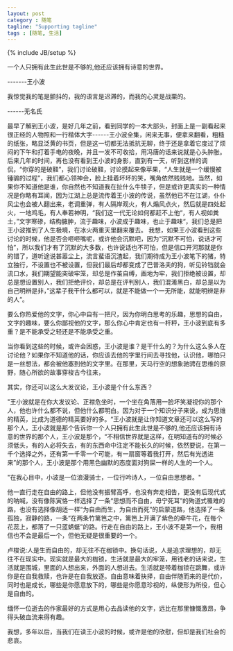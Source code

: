 ```yaml
---
layout: post
category : 随笔
tagline: "Supporting tagline"
tags : [随笔, 生活]
---
```

{% include JB/setup %}

一个人只拥有此生此世是不够的,他还应该拥有诗意的世界。

-------王小波

我惊觉我的笔是颤抖的，我的语言是迟滞的，而我的心灵是战栗的。

------无名氏

最早了解到王小波，是好几年之前，看到同学的一本大部头，封面上是一副看起来很正经的人物照和一行楷体大字------王小波全集，闲来无事，便拿来翻看，粗糙的纸张，略显泛黄的书页，但是这一切都无法抵抗无聊，终于还是拿着它度过了烦闷的下午和打着手电的夜晚，并且一发不可收拾，用冯唐的话来说就是心头肿胀。后来几年的时间，再也没有看到王小波的身影，直到有一天，听到这样的调侃，“你穿的是破鞋”，我们讨论破鞋，讨论摸起来像苹果，“人生就是一个缓慢被锤骟的过程”，我们都心领神会，脸上挂着坏坏的笑，嘴角依然贱贱地。当然，如果你不知道他是谁，你自然也不知道我在扯什么牛犊子，但是或许更真实的一种情况是你略有耳闻，因为江湖上总是流传着王小波的传说，虽然他已不在江湖，仆仆风尘也会被人翻出来，老调重弹，有人隔岸观火，有人煽风点火，然后就是四处起火，一地鸡毛，有人奉若神明，“我们这一代无论如何都赶不上他“，有人视如粪土，”文字寒碜，结构臃肿，流于趣味，小波成于趣味，也止于趣味“，我们总是把王小波推到了人生极境，在冰火两重天里翻来覆去。
我想，如果王小波看到这些讨论的时候，他是否会咂咂嘴呢，或许他会沉默吧，因为“沉默不可怕，说话才可怕”，所以我们才有了沉默的大多数，也许说话也不可怕，但是信口开河那就是你的错了，道听途说甚嚣尘上，流言蜚语沉渣起，我们期待成为王小波笔下的猪，特立独行，不设置也不被设置，但我们最后却都变成了巴普洛夫的狗，听见铃铛就会流口水，我们期望能突破牢笼，却总是作茧自缚，画地为牢，我们拒绝被设置，却总是想设置别人，我们拒绝评价，却总是在评判别人，我们混淆黑白，却总是以为自己明辨是非，”这辈子我干什么都可以，就是不能做一个一无所能，就能明辨是非的人“。

要么你热爱他的文字，你心中自有一把尺，因为你明白思考的乐趣，思想的自由，文字的趣味，要么你鄙视他的文字，那么你心中肯定也有一杆秤，王小波到底有多重？是不能承受之轻还是不能承受之重。

当你看到这些的时候，或许会困惑，王小波是谁？是干什么的？为什么这么多人在讨论他？如果你不知道他的话，你应该去他的字里行间去寻找他，认识他，哪怕只是一丝想法，都会被他塞到他的文字里。在那里，天马行空的想象驰骋在思维的原野，随心所欲的故事穿梭古今往来，

其实，你还可以这么大发议论，王小波是个什么东西？

"王小波就是在你大发议论、正襟危坐时，一个坐在角落用一脸坏笑凝视你的那个人，他也许什么都不说，但他什么都明白。因为对于一个知识分子来说，成为思维的精英，比成为道德的精英要好的多。“王小波就是让你知道文章还可以这么写的那个人，王小波就是那个告诉你一个人只拥有此生此世是不够的,他还应该拥有诗意的世界的那个人，王小波是那个，“不相信世界就是这样，在明知道有的时候必须低头，有的人必将失去，有的东西命中注定不能长久的时候，依然要说，在第一千个选择之外，还有第一千零一个可能，有一扇窗等着我打开，然后有光透进来”的那个人，王小波是那个用黑色幽默的态度面对狗屎一样的人生的一个人。

"在我心目中，小波是一位浪漫骑士，一位行吟诗人，一位自由思想者。"

他一直行走在自由的路上，但他没有振臂高呼，也没有奔走相告，更没有后现代式的呐喊，没有像陈寅恪一样选择了一条“思想而不自由，毋宁死耳”的殉道式罹难的路，也没有选择像胡适一样“为自由而生，为自由而死”的启蒙道路，他选择了一条孤独，寂静的路，一条“在两条竹篱笆之中，篱笆上开满了紫色的牵牛花，在每个花蕊上，都落了一只蓝蜻蜓”的路。行走在自由的路上，王小波不是第一个，我相信也不会是最后一个，但他无疑是很重要的一个。

卢梭说:人是生而自由的，却无往不在枷锁中。换句话说，人是追求理想的，却无往不在现实中。现实就是最大的枷锁，生活就是最大的牢笼，用钱老的话来说，生活就是围城，里面的人想出来，外面的人想进去。生活就是带着枷锁在跳舞，或许你是在自我救赎，也许是在自我放逐。自由意味着抉择，自由伴随而来的是代价，同时也是成长，哪些是你愿意放下的，哪些是你愿意珍视的，纵使形为所役，但心是自由的。

缅怀一位逝去的作家最好的方式是用心去品读他的文字，远比在那里慷慨激昂，争得头破血流来得有趣。

我想，多年以后，当我们在读王小波的时候，或许是他的欣慰，但却是我们社会的悲哀。





